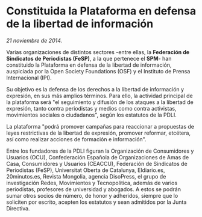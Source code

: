 # Constituida la Plataforma en defensa de la libertad de información

*21 noviembre de 2014.*

Varias organizaciones de distintos sectores -entre ellas, la **Federación de Sindicatos de Periodistas (FeSP)**, a la que pertenece el **SPM**- han constituido la Plataforma en defensa de la libertad de información, auspiciada por la Open Society Foundations (OSF) y el Instituto de Prensa Internacional (IPI).

Su objetivo es la defensa de los derechos a la libertad de información y expresión, en sus más amplios términos. Para ello, la actividad principal de la plataforma será "el seguimiento y difusión de los ataques a la libertad de expresión, tanto contra periodistas y medios como contra activistas, movimientos sociales o ciudadanos", según los estatutos de la PDLI.

La plataforma "podrá promover campañas para reaccionar a propuestas de leyes restrictivas de la libertad de expresión, promover reformar, etcétera, así como realizar acciones de formación e información".

Entre los fundadores de la PDLI figuran la Organización de Consumidores y Usuarios (OCU), Confederación Española de Organizaciones de Amas de Casa, Consumidores y Usuarios (CEACCU), Federación de Sindicatos de Periodistas (FeSP), Universitat Oberta de Catalunya, Eldiario.es, 20minutos.es, Revista Mongolia, agencia DisoPress, el grupo de investigación Redes, Movimientos y Tecnopolítica, además de varios periodistas, profesores de universidad y abogados. A estos se podrán sumar otros socios de número, de honor y adheridos, siempre que lo soliciten por escrito, acepten los estatutos y sean admitidos por la Junta Directiva.

